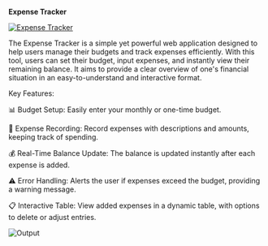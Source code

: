 **Expense Tracker**

[![Expense Tracker](https://img.shields.io/badge/Expense_Tracker-Click%20Here-pink)](https://kokila-ravi.github.io/Budget_Tracker/)

The Expense Tracker is a simple yet powerful web application designed to help users manage their budgets and track expenses efficiently. With this tool, users can set their budget, input expenses, and instantly view their remaining balance. It aims to provide a clear overview of one's financial situation in an easy-to-understand and interactive format.

Key Features:

📊 Budget Setup: Easily enter your monthly or one-time budget.

📝 Expense Recording: Record expenses with descriptions and amounts, keeping track of spending.

💰 Real-Time Balance Update: The balance is updated instantly after each expense is added.

⚠️ Error Handling: Alerts the user if expenses exceed the budget, providing a warning message.

📋 Interactive Table: View added expenses in a dynamic table, with options to delete or adjust entries.

![Output](https://github.com/user-attachments/assets/9164e4dd-7d25-4a3f-b417-0b1585bf2714)
